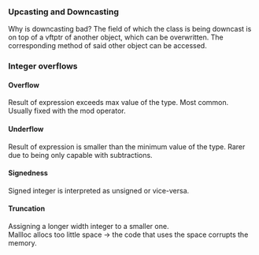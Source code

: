 ### Upcasting and Downcasting

Why is downcasting bad? The field of which the class is being downcast
is on top of a vftptr of another object, which can be overwritten.
The corresponding method of said other object can be accessed.

### Integer overflows

#### Overflow

Result of expression exceeds max value of the type. Most common.  
Usually fixed with the mod operator.

#### Underflow

Result of expression is smaller than the minimum value of the type. Rarer due to being only capable with subtractions.

#### Signedness

Signed integer is interpreted as unsigned or vice-versa.

#### Truncation

Assigning a longer width integer to a smaller one.  
Mallloc allocs too little space -> the code that uses the space corrupts the memory.
